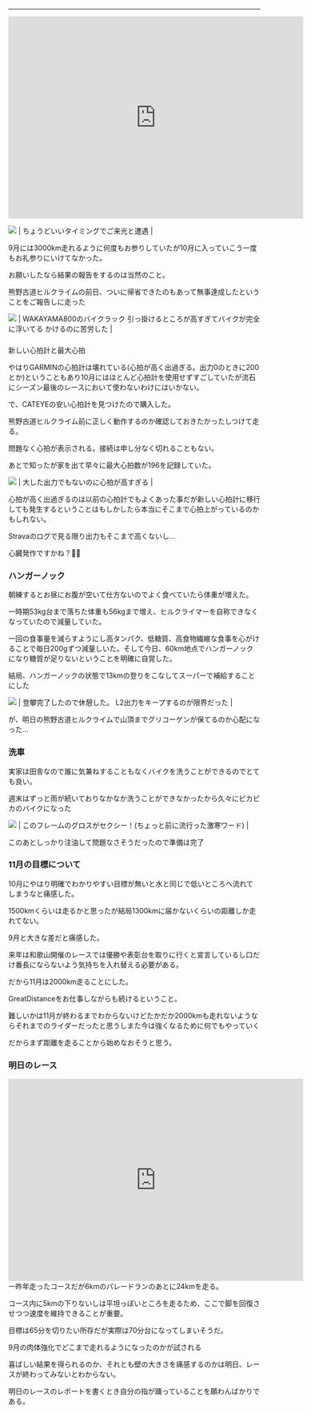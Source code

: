 
---
<iframe allowtransparency="true" frameborder="0" height="405" scrolling="no" src="https://www.strava.com/activities/2834330217/embed/9a6dba545145ce9447c93ca98fe44c3f989b05e4" width="590"></iframe>

[![](https://2.bp.blogspot.com/-MHSAP8b-UbM/Xb1MU7GDlrI/AAAAAAAACCw/9Q1S6_hh1XsP7J9AZFfcKJOPVYF143rJgCK4BGAYYCw/s320/EFFECTS.jpg)](http://2.bp.blogspot.com/-MHSAP8b-UbM/Xb1MU7GDlrI/AAAAAAAACCw/9Q1S6_hh1XsP7J9AZFfcKJOPVYF143rJgCK4BGAYYCw/s1600/EFFECTS.jpg)
| ちょうどいいタイミングでご来光と遭遇 |


9月には3000km走れるように何度もお参りしていたが10月に入っていこう一度もお礼参りにいけてなかった。

お願いしたなら結果の報告をするのは当然のこと。

熊野古道ヒルクライムの前日、ついに帰省できたのもあって無事達成したということをご報告しに走った

[![](https://1.bp.blogspot.com/-ae_SmZDvjWk/Xb1NQrMDZjI/AAAAAAAACDQ/fqjwaYfxM10JlYtIZmFi6QbTga_Uv-Z5QCK4BGAYYCw/s320/IMG_20191102_092321.jpg)](http://1.bp.blogspot.com/-ae_SmZDvjWk/Xb1NQrMDZjI/AAAAAAAACDQ/fqjwaYfxM10JlYtIZmFi6QbTga_Uv-Z5QCK4BGAYYCw/s1600/IMG_20191102_092321.jpg)
| WAKAYAMA800のバイクラック
引っ掛けるところが高すぎてバイクが完全に浮いてる
かけるのに苦労した |

###
新しい心拍計と最大心拍

やはりGARMINの心拍計は壊れている(心拍が高く出過ぎる。出力0のときに200とか)ということもあり10月にはほとんど心拍計を使用せずすごしていたが流石にシーズン最後のレースにおいて使わないわけにはいかない。



で、CATEYEの安い心拍計を見つけたので購入した。

熊野古道ヒルクライム前に正しく動作するのか確認しておきたかったしつけて走る。



問題なく心拍が表示される。接続は申し分なく切れることもない。

あとで知ったが家を出て早々に最大心拍数が196を記録していた。

[![](https://1.bp.blogspot.com/-tZYPpMcBZfs/Xb1Mp4GOx1I/AAAAAAAACC8/ozEDaUbPXZs44Whmh_NLRRsmkJ1_GcQzwCK4BGAYYCw/s320/%25E3%2582%25B9%25E3%2582%25AF%25E3%2583%25AA%25E3%2583%25BC%25E3%2583%25B3%25E3%2582%25B7%25E3%2583%25A7%25E3%2583%2583%25E3%2583%2588%2B2019-11-02%2B18.29.07.png)](http://1.bp.blogspot.com/-tZYPpMcBZfs/Xb1Mp4GOx1I/AAAAAAAACC8/ozEDaUbPXZs44Whmh_NLRRsmkJ1_GcQzwCK4BGAYYCw/s1600/%25E3%2582%25B9%25E3%2582%25AF%25E3%2583%25AA%25E3%2583%25BC%25E3%2583%25B3%25E3%2582%25B7%25E3%2583%25A7%25E3%2583%2583%25E3%2583%2588%2B2019-11-02%2B18.29.07.png)
| 大した出力でもないのに心拍が高すぎる |



心拍が高く出過ぎるのは以前の心拍計でもよくあった事だが新しい心拍計に移行しても発生するということはもしかしたら本当にそこまで心拍上がっているのかもしれない。

Stravaのログで見る限り出力もそこまで高くないし...

心臓発作ですかね？🤔🤔



### ハンガーノック

朝練するとお昼にお腹が空いて仕方ないのでよく食べていたら体重が増えた。

一時期53kg台まで落ちた体重も56kgまで増え、ヒルクライマーを自称できなくなっていたので減量していた。



一回の食事量を減らすようにし高タンパク、低糖質、高食物繊維な食事を心がけることで毎日200gずつ減量しいた。そして今日、60km地点でハンガーノックになり糖質が足りないということを明確に自覚した。

結局、ハンガーノックの状態で13kmの登りをこなしてスーパーで補給することにした

[![](https://1.bp.blogspot.com/-4rK7MdAmSCA/Xb1MsFqhtII/AAAAAAAACDE/7x762QJPJIc0CQWGSxDt0zumT_hBuKJ5gCK4BGAYYCw/s320/IMG_20191102_104518.jpg)](http://1.bp.blogspot.com/-4rK7MdAmSCA/Xb1MsFqhtII/AAAAAAAACDE/7x762QJPJIc0CQWGSxDt0zumT_hBuKJ5gCK4BGAYYCw/s1600/IMG_20191102_104518.jpg)
| 登攀完了したので休憩した。
L2出力をキープするのが限界だった |


が、明日の熊野古道ヒルクライムで山頂までグリコーゲンが保てるのか心配になった...





### 洗車

実家は田舎なので誰に気兼ねすることもなくバイクを洗うことができるのでとても良い。

週末はずっと雨が続いておりなかなか洗うことができなかったから久々にピカピカのバイクになった

[![](https://1.bp.blogspot.com/-nyTAwwysbHY/Xb1NVZ4Ek8I/AAAAAAAACDY/EIu24bZ_fkgBHw-xYVrUfRyVMO7XeXoXgCK4BGAYYCw/s320/IMG_20191102_142456.jpg)](http://1.bp.blogspot.com/-nyTAwwysbHY/Xb1NVZ4Ek8I/AAAAAAAACDY/EIu24bZ_fkgBHw-xYVrUfRyVMO7XeXoXgCK4BGAYYCw/s1600/IMG_20191102_142456.jpg)
| このフレームのグロスがセクシー！(ちょっと前に流行った激寒ワード) |

このあとしっかり注油して問題なさそうだったので準備は完了





### 11月の目標について

10月にやはり明確でわかりやすい目標が無いと水と同じで低いところへ流れてしまうなと痛感した。

1500kmくらいは走るかと思ったが結局1300kmに届かないくらいの距離しか走れてない。

9月と大きな差だと痛感した。



来年は和歌山開催のレースでは優勝や表彰台を取りに行くと宣言しているし口だけ番長にならないよう気持ちを入れ替える必要がある。



だから11月は2000km走ることにした。

GreatDistanceをお仕事しながらも続けるということ。



難しいかは11月が終わるまでわからないけどたかだか2000kmも走れないようならそれまでのライダーだったと思うしまた今は強くなるために何でもやっていく



だからまず距離を走ることから始めなおそうと思う。





### 明日のレース
<iframe allowtransparency="true" frameborder="0" height="405" scrolling="no" src="https://www.strava.com/activities/1261895555/embed/49f1e65817f3db847b2be3935f3a5474531079ff" width="590"></iframe>
一昨年走ったコースだが6kmのパレードランのあとに24kmを走る。

コース内に5kmの下りないしは平坦っぽいところを走るため、ここで脚を回復させつつ速度を維持できることが重要。



目標は65分を切りたい所存だが実際は70分台になってしまいそうだ。

9月の肉体強化でどこまで走れるようになったのかが試される

喜ばしい結果を得られるのか、それとも壁の大きさを痛感するのかは明日、レースが終わってみないとわからない。

明日のレースのレポートを書くとき自分の指が踊っていることを願わんばかりである。

